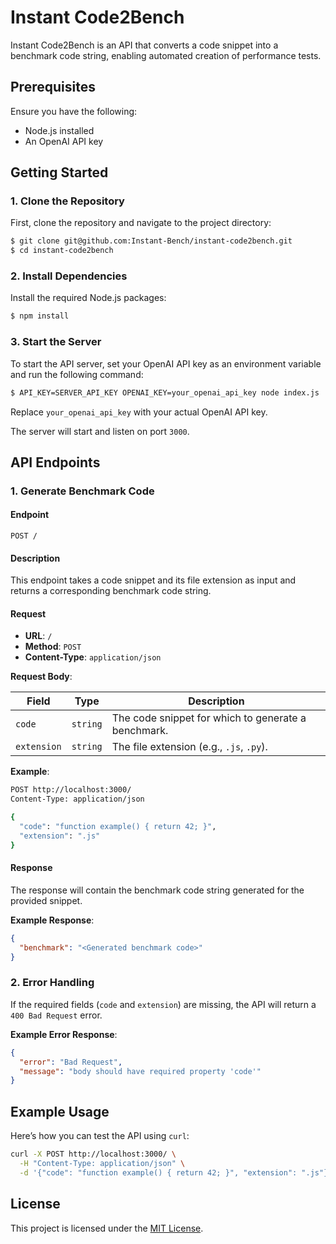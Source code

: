# Instant Code2Bench

Instant Code2Bench is an API that converts a code snippet into a benchmark code string, enabling automated creation of performance tests.

## Prerequisites

Ensure you have the following:
- Node.js installed
- An OpenAI API key

## Getting Started

### 1. Clone the Repository

First, clone the repository and navigate to the project directory:

```bash
$ git clone git@github.com:Instant-Bench/instant-code2bench.git
$ cd instant-code2bench
```

### 2. Install Dependencies

Install the required Node.js packages:

```bash
$ npm install
```

### 3. Start the Server

To start the API server, set your OpenAI API key as an environment variable and run the following command:

```bash
$ API_KEY=SERVER_API_KEY OPENAI_KEY=your_openai_api_key node index.js
```

Replace `your_openai_api_key` with your actual OpenAI API key.

The server will start and listen on port `3000`.

## API Endpoints

### 1. Generate Benchmark Code

#### Endpoint
```
POST /
```

#### Description
This endpoint takes a code snippet and its file extension as input and returns a corresponding benchmark code string.

#### Request

- **URL**: `/`
- **Method**: `POST`
- **Content-Type**: `application/json`

**Request Body**:

| Field       | Type     | Description                                  |
|-------------|----------|----------------------------------------------|
| `code`      | `string` | The code snippet for which to generate a benchmark. |
| `extension` | `string` | The file extension (e.g., `.js`, `.py`).     |

**Example**:

```bash
POST http://localhost:3000/
Content-Type: application/json

{
  "code": "function example() { return 42; }",
  "extension": ".js"
}
```

#### Response

The response will contain the benchmark code string generated for the provided snippet.

**Example Response**:

```json
{
  "benchmark": "<Generated benchmark code>"
}
```

### 2. Error Handling

If the required fields (`code` and `extension`) are missing, the API will return a `400 Bad Request` error.

**Example Error Response**:

```json
{
  "error": "Bad Request",
  "message": "body should have required property 'code'"
}
```

## Example Usage

Here’s how you can test the API using `curl`:

```bash
curl -X POST http://localhost:3000/ \
  -H "Content-Type: application/json" \
  -d '{"code": "function example() { return 42; }", "extension": ".js"}'
```

## License

This project is licensed under the [MIT License](LICENSE).
